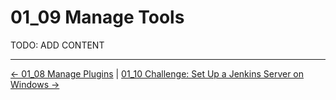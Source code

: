 # 01_09 Manage Tools
TODO: ADD CONTENT

<!-- FooterStart -->
---
[← 01_08 Manage Plugins](../01_08_manage_plugins/README.md) | [01_10 Challenge: Set Up a Jenkins Server on Windows →](../01_10_challenge_set_up_a_jenkins_server_on_windows/README.md)
<!-- FooterEnd -->
